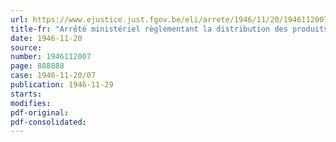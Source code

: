 ```yaml
---
url: https://www.ejustice.just.fgov.be/eli/arrete/1946/11/20/1946112007/justel
title-fr: "Arrêté ministériel règlementant la distribution des produits textiles"
date: 1946-11-20
source:
number: 1946112007
page: 888888
case: 1946-11-20/07
publication: 1946-11-29
starts:
modifies:
pdf-original:
pdf-consolidated:
---
```


